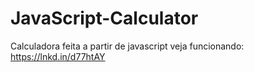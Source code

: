 # JavaScript-Calculator
Calculadora feita a partir de javascript
veja funcionando: https://lnkd.in/d77htAY
